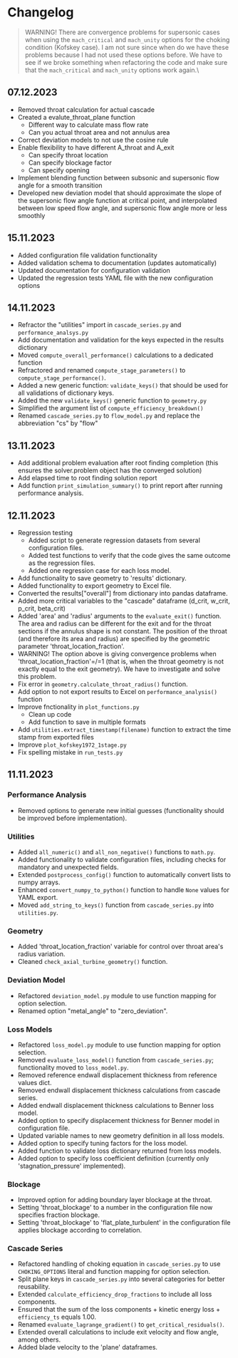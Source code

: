 # Changelog

> WARNING! There are convergence problems for supersonic cases when using the `mach_critical` and `mach_unity` options for the choking condition (Kofskey case). I am not sure since when do we have these problems because I had not used these options before. We have to see if we broke something when refactoring the code and make sure that the `mach_critical` and `mach_unity` options work again.\

## 07.12.2023
- Removed throat calculation for actual cascade
- Created a evalute_throat_plane function
    - Different way to calculate mass flow rate
    - Can you actual throat area and not annulus area
- Correct deviation models to not use the cosine rule
- Enable flexibility to have different A_throat and A_exit
    - Can specify throat location
    - Can specify blockage factor
    - Can specify opening 
- Implement blending function between subsonic and supersonic flow angle for a smooth transition
- Developed new deviation model that should approximate the slope of the supersonic flow angle function at critical point, and interpolated between low speed flow angle, and supersonic flow angle more or less smoothly


## 15.11.2023
- Added configuration file validation functionality
- Added validation schema to documentation (updates automatically)
- Updated documentation for configuration validation
- Updated the regression tests YAML file with the new configuration options

## 14.11.2023
- Refractor the "utilities" import in `cascade_series.py` and `performance_analsys.py`
- Add documentation and validation for the keys expected in the results dictionary
- Moved `compute_overall_performance()` calculations to a dedicated function
- Refractored and renamed `compute_stage_parameters()` to  `compute_stage_performance()`.
- Added a new generic function: `validate_keys()` that should be used for all validations of dictionary keys.
- Added the new `validate_keys()` generic function to `geometry.py`
- Simplified the argument list of `compute_efficiency_breakdown()`
- Renamed `cascade_series.py` to `flow_model.py` and replace the abbreviation "cs" by "flow"
## 13.11.2023
- Add additional problem evaluation after root finding completion (this ensures the solver.problem object has the converged solution)
- Add elapsed time to root finding solution report
- Add function `print_simulation_summary()` to print report after running performance analysis.

## 12.11.2023
- Regression testing
    - Added script to generate regression datasets from several configuration files.
    - Added test functions to verify that the code gives the same outcome as the regression files.
    - Added one regression case for each loss model.
- Add functionality to save geometry to 'results' dictionary.
- Added functionality to export geometry to Excel file.
- Converted the results["overall"] from dictionary into pandas dataframe.
- Added more critical variables to the "cascade" dataframe (d_crit, w_crit, p_crit, beta_crit)
- Added 'area' and 'radius' arguments to the `evaluate_exit()` function. The area and radius can be different for the exit and for the throat sections if the annulus shape is not constant. The position of the throat (and therefore its area and radius) are specified by the geometric parameter 'throat_location_fraction'.
- WARNING! The option above is giving convergence problems when 'throat_location_fraction'=/=1 (that is, when the throat geometry is not exactly equal to the exit geometry). We have to investigate and solve this problem.
- Fix error in `geometry.calculate_throat_radius()` function.
- Add option to not export results to Excel on `performance_analysis()` function
- Improve fnctionality in `plot_functions.py`
  - Clean up code
  - Add function to save in multiple formats
- Add `utilities.extract_timestamp(filename)` function to extract the time stamp from exported files
- Improve `plot_kofskey1972_1stage.py`
- Fix spelling mistake in `run_tests.py`

## 11.11.2023

### Performance Analysis
- Removed options to generate new initial guesses (functionality should be improved before implementation).

### Utilities
- Added `all_numeric()` and `all_non_negative()` functions to `math.py`.
- Added functionality to validate configuration files, including checks for mandatory and unexpected fields.
- Extended `postprocess_config()` function to automatically convert lists to numpy arrays.
- Enhanced `convert_numpy_to_python()` function to handle `None` values for YAML export.
- Moved `add_string_to_keys()` function from `cascade_series.py` into `utilities.py`.

### Geometry
- Added 'throat_location_fraction' variable for control over throat area's radius variation.
- Cleaned `check_axial_turbine_geometry()` function.

### Deviation Model
- Refactored `deviation_model.py` module to use function mapping for option selection.
- Renamed option "metal_angle" to "zero_deviation".

### Loss Models
- Refactored `loss_model.py` module to use function mapping for option selection.
- Removed `evaluate_loss_model()` function from `cascade_series.py`; functionality moved to `loss_model.py`.
- Removed reference endwall displacement thickness from reference values dict.
- Removed endwall displacement thickness calculations from cascade series.
- Added endwall displacement thickness calculations to Benner loss model.
- Added option to specify displacement thickness for Benner model in configuration file.
- Updated variable names to new geometry definition in all loss models.
- Added option to specify tuning factors for the loss model.
- Added function to validate loss dictionary returned from loss models.
- Added option to specify loss coefficient definition (currently only 'stagnation_pressure' implemented).

### Blockage
- Improved option for adding boundary layer blockage at the throat.
- Setting 'throat_blockage' to a number in the configuration file now specifies fraction blockage.
- Setting 'throat_blockage' to 'flat_plate_turbulent' in the configuration file applies blockage according to correlation.

### Cascade Series
- Refactored handling of choking equation in `cascade_series.py` to use `CHOKING_OPTIONS` literal and function mapping for option selection.
- Split plane keys in `cascade_series.py` into several categories for better reusability.
- Extended `calculate_efficiency_drop_fractions` to include all loss components.
- Ensured that the sum of the loss components + kinetic energy loss + `efficiency_ts` equals 1.00.
- Renamed `evaluate_lagrange_gradient()` to `get_critical_residuals()`.
- Extended overall calculations to include exit velocity and flow angle, among others.
- Added blade velocity to the 'plane' dataframes.